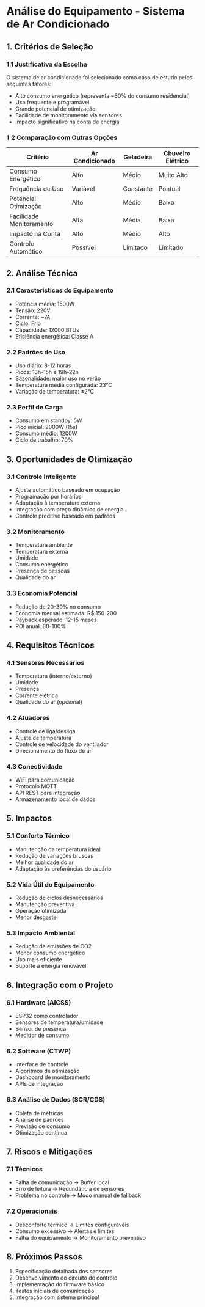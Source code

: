 # Análise do Equipamento - Sistema de Ar Condicionado

## 1. Critérios de Seleção

### 1.1 Justificativa da Escolha
O sistema de ar condicionado foi selecionado como caso de estudo pelos seguintes fatores:
- Alto consumo energético (representa ~60% do consumo residencial)
- Uso frequente e programável
- Grande potencial de otimização
- Facilidade de monitoramento via sensores
- Impacto significativo na conta de energia

### 1.2 Comparação com Outras Opções

| Critério               | Ar Condicionado | Geladeira    | Chuveiro Elétrico |
|-----------------------|-----------------|--------------|-------------------|
| Consumo Energético    | Alto           | Médio        | Muito Alto       |
| Frequência de Uso     | Variável       | Constante    | Pontual          |
| Potencial Otimização  | Alto           | Médio        | Baixo            |
| Facilidade Monitoramento | Alta        | Média        | Baixa            |
| Impacto na Conta      | Alto           | Médio        | Alto             |
| Controle Automático   | Possível       | Limitado     | Limitado         |

## 2. Análise Técnica

### 2.1 Características do Equipamento
- Potência média: 1500W
- Tensão: 220V
- Corrente: ~7A
- Ciclo: Frio
- Capacidade: 12000 BTUs
- Eficiência energética: Classe A

### 2.2 Padrões de Uso
- Uso diário: 8-12 horas
- Picos: 13h-15h e 19h-22h
- Sazonalidade: maior uso no verão
- Temperatura média configurada: 23°C
- Variação de temperatura: ±2°C

### 2.3 Perfil de Carga
- Consumo em standby: 5W
- Pico inicial: 2000W (15s)
- Consumo médio: 1200W
- Ciclo de trabalho: 70%

## 3. Oportunidades de Otimização

### 3.1 Controle Inteligente
- Ajuste automático baseado em ocupação
- Programação por horários
- Adaptação à temperatura externa
- Integração com preço dinâmico de energia
- Controle preditivo baseado em padrões

### 3.2 Monitoramento
- Temperatura ambiente
- Temperatura externa
- Umidade
- Consumo energético
- Presença de pessoas
- Qualidade do ar

### 3.3 Economia Potencial
- Redução de 20-30% no consumo
- Economia mensal estimada: R$ 150-200
- Payback esperado: 12-15 meses
- ROI anual: 80-100%

## 4. Requisitos Técnicos

### 4.1 Sensores Necessários
- Temperatura (interno/externo)
- Umidade
- Presença
- Corrente elétrica
- Qualidade do ar (opcional)

### 4.2 Atuadores
- Controle de liga/desliga
- Ajuste de temperatura
- Controle de velocidade do ventilador
- Direcionamento do fluxo de ar

### 4.3 Conectividade
- WiFi para comunicação
- Protocolo MQTT
- API REST para integração
- Armazenamento local de dados

## 5. Impactos

### 5.1 Conforto Térmico
- Manutenção da temperatura ideal
- Redução de variações bruscas
- Melhor qualidade do ar
- Adaptação às preferências do usuário

### 5.2 Vida Útil do Equipamento
- Redução de ciclos desnecessários
- Manutenção preventiva
- Operação otimizada
- Menor desgaste

### 5.3 Impacto Ambiental
- Redução de emissões de CO2
- Menor consumo energético
- Uso mais eficiente
- Suporte a energia renovável

## 6. Integração com o Projeto

### 6.1 Hardware (AICSS)
- ESP32 como controlador
- Sensores de temperatura/umidade
- Sensor de presença
- Medidor de consumo

### 6.2 Software (CTWP)
- Interface de controle
- Algoritmos de otimização
- Dashboard de monitoramento
- APIs de integração

### 6.3 Análise de Dados (SCR/CDS)
- Coleta de métricas
- Análise de padrões
- Previsão de consumo
- Otimização contínua

## 7. Riscos e Mitigações

### 7.1 Técnicos
- Falha de comunicação → Buffer local
- Erro de leitura → Redundância de sensores
- Problema no controle → Modo manual de fallback

### 7.2 Operacionais
- Desconforto térmico → Limites configuráveis
- Consumo excessivo → Alertas e limites
- Falha do equipamento → Monitoramento preventivo

## 8. Próximos Passos
1. Especificação detalhada dos sensores
2. Desenvolvimento do circuito de controle
3. Implementação do firmware básico
4. Testes iniciais de comunicação
5. Integração com sistema principal
